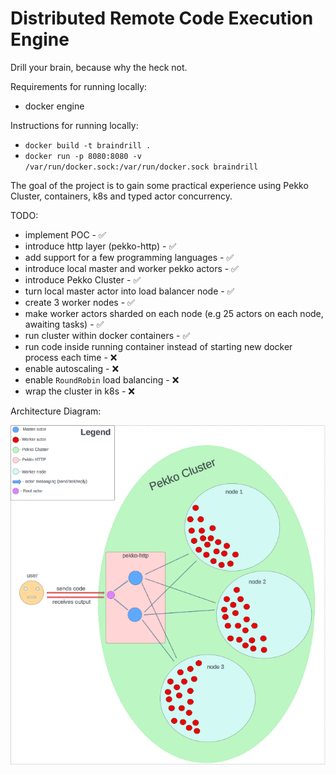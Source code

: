 # Distributed Remote Code Execution Engine

Drill your brain, because why the heck not.

Requirements for running locally:
- docker engine

Instructions for running locally:
- `docker build -t braindrill .`
- `docker run -p 8080:8080 -v /var/run/docker.sock:/var/run/docker.sock braindrill`

The goal of the project is to gain some practical experience using Pekko Cluster, containers, k8s and typed actor concurrency.

TODO:
- implement POC - ✅
- introduce http layer (pekko-http) - ✅
- add support for a few programming languages - ✅
- introduce local master and worker pekko actors - ✅
- introduce Pekko Cluster - ✅
- turn local master actor into load balancer node - ✅
- create 3 worker nodes - ✅
- make worker actors sharded on each node (e.g 25 actors on each node, awaiting tasks) - ✅
- run cluster within docker containers - ✅
- run code inside running container instead of starting new docker process each time - ❌ 
- enable autoscaling  - ❌ 
- enable `RoundRobin` load balancing - ❌
- wrap the cluster in k8s - ❌

Architecture Diagram:

![My Image](assets/diagram.png)